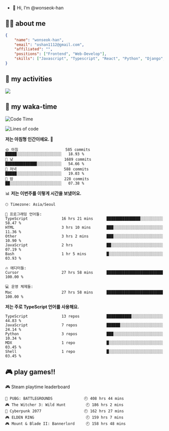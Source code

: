 - 👋 Hi, I’m @wonseok-han

## 🤷‍♂️ about me
```json
{
    "name": "wonseok-han",
    "email": "oshan1112@gmail.com",
    "affiliated": "",
    "positions": ["Frontend", "Web-Develop"],
    "skills": ["Javascript", "Typescript", "React", "Python", "Django", "SQL", "Docker", "Git"]
}
```

## 🤔 my activities

<!-- ![](https://github-readme-stats.vercel.app/api?username=wonseok-han&show_icons=true&theme=dracula&include_all_commits=true&custom_title=wonseok-han%27s%20Github%20Stats) -->

![](http://github-profile-summary-cards.vercel.app/api/cards/profile-details?username=wonseok-han&theme=dracula)

## 📃 my waka-time

<!--START_SECTION:waka-->
![Code Time](http://img.shields.io/badge/Code%20Time-2%2C781%20hrs%2011%20mins-blue)

![Lines of code](https://img.shields.io/badge/%EC%A0%80%EB%8A%94%20%EC%97%AC%ED%83%9C%EA%B9%8C%EC%A7%80%20-19.5%20million%20%EC%A4%84%EC%9D%98%20%EC%BD%94%EB%93%9C%EB%A5%BC%20%EC%9E%91%EC%84%B1%ED%96%88%EC%96%B4%EC%9A%94.-blue)

**저는 아침형 인간이에요. 🐤** 

```text
🌞 아침                     585 commits         █████░░░░░░░░░░░░░░░░░░░░   18.93 % 
🌆 낮　                     1689 commits        ██████████████░░░░░░░░░░░   54.66 % 
🌃 저녁                     588 commits         █████░░░░░░░░░░░░░░░░░░░░   19.03 % 
🌙 밤　                     228 commits         ██░░░░░░░░░░░░░░░░░░░░░░░   07.38 % 
```


📊 **저는 이번주를 이렇게 시간을 보냈어요.** 

```text
🕑︎ Timezone: Asia/Seoul

💬 프로그래밍 언어들: 
TypeScript               16 hrs 21 mins      ███████████████░░░░░░░░░░   58.47 % 
HTML                     3 hrs 10 mins       ███░░░░░░░░░░░░░░░░░░░░░░   11.36 % 
Other                    3 hrs 2 mins        ███░░░░░░░░░░░░░░░░░░░░░░   10.90 % 
JavaScript               2 hrs               ██░░░░░░░░░░░░░░░░░░░░░░░   07.19 % 
Bash                     1 hr 5 mins         █░░░░░░░░░░░░░░░░░░░░░░░░   03.93 % 

🔥 에디터들: 
Cursor                   27 hrs 58 mins      █████████████████████████   100.00 % 

💻 운영 체제들: 
Mac                      27 hrs 58 mins      █████████████████████████   100.00 % 
```

**저는 주로 TypeScript 언어를 사용해요.** 

```text
TypeScript               13 repos            ███████████░░░░░░░░░░░░░░   44.83 % 
JavaScript               7 repos             ██████░░░░░░░░░░░░░░░░░░░   24.14 % 
Python                   3 repos             ███░░░░░░░░░░░░░░░░░░░░░░   10.34 % 
MDX                      1 repo              █░░░░░░░░░░░░░░░░░░░░░░░░   03.45 % 
Shell                    1 repo              █░░░░░░░░░░░░░░░░░░░░░░░░   03.45 % 
```




<!--END_SECTION:waka-->

## 🎮 play games!!

<!-- steam-box start -->
🎮 Steam playtime leaderboard
```text
🍳 PUBG: BATTLEGROUNDS              🕘 408 hrs 44 mins
🎮 The Witcher 3: Wild Hunt         🕘 186 hrs 2 mins
🦾 Cyberpunk 2077                   🕘 162 hrs 27 mins
🎮 ELDEN RING                       🕘 159 hrs 7 mins
🎮 Mount & Blade II: Bannerlord     🕘 158 hrs 48 mins
```
<!-- Powered by https://github.com/YouEclipse/steam-box . -->
<!-- steam-box end -->
